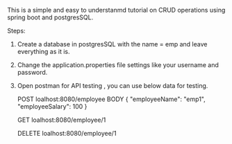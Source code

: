 This is a simple and easy to understanmd tutorial on CRUD operations using spring boot and postgresSQL.

Steps:
1. Create a database in postgresSQL with the name = emp and leave everything as it is.
2. Change the application.properties file settings like your username and password.
3. Open postman for API testing , you can use below data for testing.

   POST   loalhost:8080/employee
     BODY   {
      "employeeName": "emp1",
      "employeeSalary": 100
      }

   GET   loalhost:8080/employee/1
 
   DELETE loalhost:8080/employee/1

